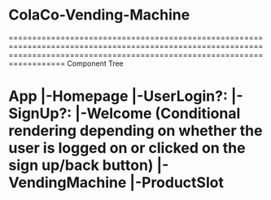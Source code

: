 # ColaCo-Vending-Machine


==============================================================================================================================================================================
Component Tree

App
 |-Homepage
   |-UserLogin?: |-SignUp?: |-Welcome     (Conditional rendering depending on whether the user is logged on or clicked on the sign up/back button)
   |-VendingMachine
      |-ProductSlot         
==============================================================================================================================================================================


